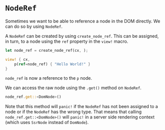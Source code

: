 # `NodeRef`

Sometimes we want to be able to reference a node in the DOM directly. We can do so by using
`NodeRef`.

A `NodeRef` can be created by using `create_node_ref`. This can be assigned, in turn, to a node
using the `ref` property in the `view!` macro.

```rust
let node_ref = create_node_ref(cx, );

view! { cx,
    p(ref=node_ref) { "Hello World!" }
}
```

`node_ref` is now a reference to the `p` node.

We can access the raw node using the `.get()` method on `NodeRef`.

```rust
node_ref.get::<DomNode>()
```

Note that this method will `panic!` if the `NodeRef` has not been assigned to a node or if the
`NodeRef` has the wrong type. That means that calling `node_ref.get::<DomNode>()` will `panic!` in a
server side rendering context (which uses `SsrNode` instead of `DomNode`).
